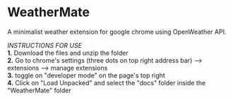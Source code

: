 # WeatherMate
A minimalist weather extension for google chrome using OpenWeather API.

*INSTRUCTIONS FOR USE* <br>
**1.** Download the files and unzip the folder <br>
**2.** Go to chrome's settings (three dots on top right address bar) --> extensions --> manage extensions <br>
**3.** toggle on "developer mode" on the page's top right <br>
**4.** Click on "Load Unpacked" and select the "docs" folder inside the "WeatherMate" folder <br>


